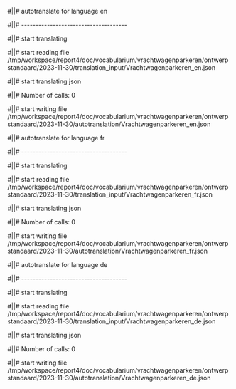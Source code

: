 #||# autotranslate for language en  

#||# -------------------------------------  

#||# start translating  

#||# start reading file /tmp/workspace/report4/doc/vocabularium/vrachtwagenparkeren/ontwerpstandaard/2023-11-30/translation_input/Vrachtwagenparkeren_en.json  

#||# start translating json  

#||# Number of calls: 0  

#||# start writing file /tmp/workspace/report4/doc/vocabularium/vrachtwagenparkeren/ontwerpstandaard/2023-11-30/autotranslation/Vrachtwagenparkeren_en.json  

#||# autotranslate for language fr  

#||# -------------------------------------  

#||# start translating  

#||# start reading file /tmp/workspace/report4/doc/vocabularium/vrachtwagenparkeren/ontwerpstandaard/2023-11-30/translation_input/Vrachtwagenparkeren_fr.json  

#||# start translating json  

#||# Number of calls: 0  

#||# start writing file /tmp/workspace/report4/doc/vocabularium/vrachtwagenparkeren/ontwerpstandaard/2023-11-30/autotranslation/Vrachtwagenparkeren_fr.json  

#||# autotranslate for language de  

#||# -------------------------------------  

#||# start translating  

#||# start reading file /tmp/workspace/report4/doc/vocabularium/vrachtwagenparkeren/ontwerpstandaard/2023-11-30/translation_input/Vrachtwagenparkeren_de.json  

#||# start translating json  

#||# Number of calls: 0  

#||# start writing file /tmp/workspace/report4/doc/vocabularium/vrachtwagenparkeren/ontwerpstandaard/2023-11-30/autotranslation/Vrachtwagenparkeren_de.json  

